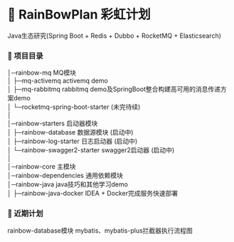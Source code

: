 #  🌈 RainBowPlan 彩虹计划
Java生态研究(Spring Boot + Redis + Dubbo + RocketMQ + Elasticsearch)

### 🌱 项目目录

   │─rainbow-mq MQ模块  
   │ ├─mq-activemq  activemq demo  
   │ ├─mq-rabbitmq  rabbitmq demo及SpringBoot整合构建高可用的消息传递方案demo  
   │ └─rocketmq-spring-boot-starter (未完待续)  
   │      
   │─rainbow-starters 启动器模块  
   │ ├─rainbow-database 数据源模块  (启动中)  
   │ ├─rainbow-log-starter 日志启动器  (启动中)  
   │ └─rainbow-swagger2-starter swagger2启动器  (启动中)  
   │      
   │─rainbow-core 主模块  
   │─rainbow-dependencies 通用依赖模块  
   │─rainbow-java java技巧和其他学习demo   
   │ ├─rainbow-java-docker  IDEA + Docker完成服务快速部署
   
### 🎯 近期计划
 
rainbow-database模块 mybatis、mybatis-plus拦截器执行流程图
